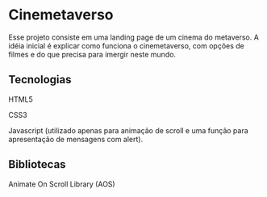 # Cinemetaverso

Esse projeto consiste em uma landing page de um cinema do metaverso. A idéia inicial é explicar como funciona o cinemetaverso, com opções de filmes e do que precisa para imergir neste mundo.


## Tecnologias

HTML5

CSS3

Javascript (utilizado apenas para animação de scroll e uma função para apresentação de mensagens com alert).

## Bibliotecas

Animate On Scroll Library (AOS) 
